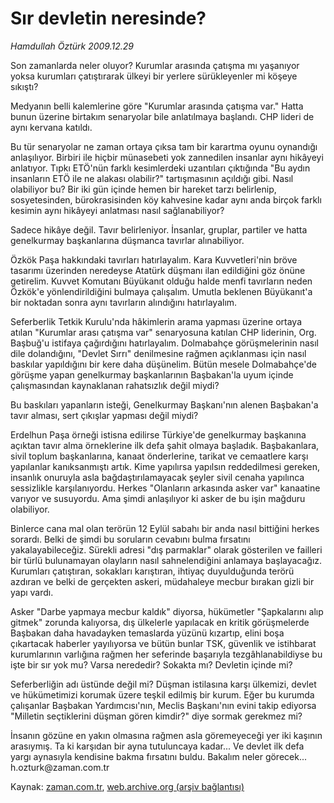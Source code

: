 # Sır devletin neresinde?

*Hamdullah Öztürk 2009.12.29*

<tr><td class="metin" colspan="2" style="padding-top: 20px; padding-left: 5px; ">Son zamanlarda neler oluyor? Kurumlar arasında çatışma mı yaşanıyor yoksa kurumları çatıştırarak ülkeyi bir yerlere sürükleyenler mi köşeye sıkıştı?</td></tr><tr><td class="metin" colspan="2" style="padding-top: 20px; padding-left: 5px; "><p>Medyanın belli kalemlerine göre "Kurumlar arasında çatışma var." Hatta bunun üzerine birtakım senaryolar bile anlatılmaya başlandı. CHP lideri de aynı kervana katıldı.
<p>Bu tür senaryolar ne zaman ortaya çıksa tam bir karartma oyunu oynandığı anlaşılıyor. Birbiri ile hiçbir münasebeti yok zannedilen insanlar aynı hikâyeyi anlatıyor. Tıpkı ETÖ'nün farklı kesimlerdeki uzantıları çıktığında "Bu aydın insanların ETÖ ile ne alakası olabilir?" tartışmasının açıldığı gibi. Nasıl olabiliyor bu? Bir iki gün içinde hemen bir hareket tarzı belirlenip, sosyetesinden, bürokrasisinden köy kahvesine kadar aynı anda birçok farklı kesimin aynı hikâyeyi anlatması nasıl sağlanabiliyor?
<p>Sadece hikâye değil. Tavır belirleniyor. İnsanlar, gruplar, partiler ve hatta genelkurmay başkanlarına düşmanca tavırlar alınabiliyor.
<p>Özkök Paşa hakkındaki tavırları hatırlayalım. Kara Kuvvetleri'nin bröve tasarımı üzerinden neredeyse Atatürk düşmanı ilan edildiğini göz önüne getirelim. Kuvvet Komutanı Büyükanıt olduğu halde menfi tavırların neden Özkök'e yönlendirildiğini bulmaya çalışalım. Umutla beklenen Büyükanıt'a bir noktadan sonra aynı tavırların alındığını hatırlayalım.
<p>Seferberlik Tetkik Kurulu'nda hâkimlerin arama yapması üzerine ortaya atılan "Kurumlar arası çatışma var" senaryosuna katılan CHP liderinin, Org. Başbuğ'u istifaya çağırdığını hatırlayalım. Dolmabahçe görüşmelerinin nasıl dile dolandığını, "Devlet Sırrı" denilmesine rağmen açıklanması için nasıl baskılar yapıldığını bir kere daha düşünelim. Bütün mesele Dolmabahçe'de görüşme yapan genelkurmay başkanlarının Başbakan'la uyum içinde çalışmasından kaynaklanan rahatsızlık değil miydi?
<p>Bu baskıları yapanların isteği, Genelkurmay Başkanı'nın alenen Başbakan'a tavır alması, sert çıkışlar yapması değil miydi?
<p>Erdelhun Paşa örneği istisna edilirse Türkiye'de genelkurmay başkanına açıktan tavır alma örneklerine ilk defa şahit olmaya başladık. Başbakanlara, sivil toplum başkanlarına, kanaat önderlerine, tarikat ve cemaatlere karşı yapılanlar kanıksanmıştı artık. Kime yapılırsa yapılsın reddedilmesi gereken, insanlık onuruyla asla bağdaştırılamayacak şeyler sivil cenaha yapılınca sessizlikle karşılanıyordu. Herkes "Olanların arkasında asker var" kanaatine varıyor ve susuyordu. Ama şimdi anlaşılıyor ki asker de bu işin mağduru olabiliyor.
<p>Binlerce cana mal olan terörün 12 Eylül sabahı bir anda nasıl bittiğini herkes sorardı. Belki de şimdi bu soruların cevabını bulma fırsatını yakalayabileceğiz. Sürekli adresi "dış parmaklar" olarak gösterilen ve failleri bir türlü bulunamayan olayların nasıl sahnelendiğini anlamaya başlayacağız. Kurumları çatıştıran, sokakları karıştıran, ihtiyaç duyulduğunda terörü azdıran ve belki de gerçekten askeri, müdahaleye mecbur bırakan gizli bir yapı vardı.
<p>Asker "Darbe yapmaya mecbur kaldık" diyorsa, hükümetler "Şapkalarını alıp gitmek" zorunda kalıyorsa, dış ülkelerle yapılacak en kritik görüşmelerde Başbakan daha havadayken temaslarda yüzünü kızartıp, elini boşa çıkartacak haberler yayılıyorsa ve bütün bunlar TSK, güvenlik ve istihbarat kurumlarının varlığına rağmen her seferinde başarıyla tezgâhlanabildiyse bu işte bir sır yok mu? Varsa nerededir? Sokakta mı? Devletin içinde mi?
<p>Seferberliğin adı üstünde değil mi? Düşman istilasına karşı ülkemizi, devlet ve hükümetimizi korumak üzere teşkil edilmiş bir kurum. Eğer bu kurumda çalışanlar Başbakan Yardımcısı'nın, Meclis Başkanı'nın evini takip ediyorsa "Milletin seçtiklerini düşman gören kimdir?" diye sormak gerekmez mi?
<p>İnsanın gözüne en yakın olmasına rağmen asla göremeyeceği yer iki kaşının arasıymış. Ta ki karşıdan bir ayna tutuluncaya kadar... Ve devlet ilk defa yargı aynasıyla kendisine bakma fırsatını buldu. Bakalım neler görecek... h.ozturk@zaman.com.tr<br/></p></p></p></p></p></p></p></p></p></p></p></td></tr>

Kaynak: [zaman.com.tr](http://zaman.com.tr/yazar.do?yazino=933253), [web.archive.org (arşiv bağlantısı)](http://web.archive.org/web/20100207010649/http://zaman.com.tr:80/yazar.do?yazino=933253)
